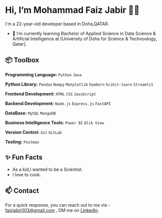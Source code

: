 #  Hi, I’m Mohammad Faiz Jabir 👋🏽  

I'm a 22-year-old developer based in Doha,QATAR.

- 🌱 I’m currently learning Bachelor of Applied Science in Data Science & Artificial Intelligence at [University of Doha for Science & Technoology, Qatar].

  
## 📦 Toolbox

**Programming Language:** `Python` `Java` 
 
**Python Library:** `Pandas` `Numpy` `Matplotlib` `Seaborn` `Scikit-learn` `Streamlit`

**Frontend Development:** `HTML` `CSS` `JavaScript` 

**Backend Development:** `Node.js` `Express.js` `FastAPI`

**DataBase:** `MySQL` `MongoDB` 

**Business Intelligence Tools:** `Power BI` `Qlik View`

**Version Control:** `Git` `GitLab` 

**Testing:** `Postman`

## ✨ Fun Facts

- As a kid,I wanted to be a Scientist.
- I love to cook.


## 📫 Contact

For a quick response, you can reach out to me via - faizjabir003@gmail.com , DM me on [LinkedIn](https://www.linkedin.com/in/mohammad-faiz-jabir/). 
 




